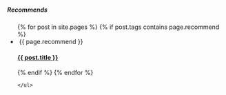 <!-- recommended-sidebar  -->
  <div class="widget widget-videos">
    <h5 class="widget-title">Recommends</h5>
    <ul class="widget-list">
      {% for post in site.pages %}
        {% if post.tags contains page.recommend %}
          <li>
            <div class="widget-img">
              <a href="{{ post.permalink }}"><img src="{{ post.image }}" alt=""></a>
              <span>{{ page.recommend }}</span>
            </div>
            <h4><a href="blog-post.html">{{ post.title }}</a></h4>                  
          </li>
        {% endif %}
      {% endfor %}

    </ul>
  </div>
<!-- /recommended-sidebar -->
